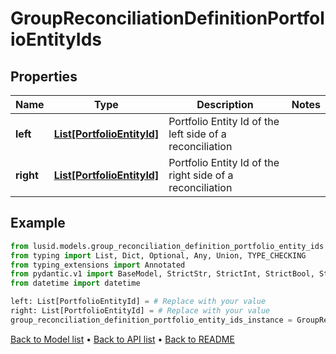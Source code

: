 # GroupReconciliationDefinitionPortfolioEntityIds

## Properties
Name | Type | Description | Notes
------------ | ------------- | ------------- | -------------
**left** | [**List[PortfolioEntityId]**](PortfolioEntityId.md) | Portfolio Entity Id of the left side of a reconciliation | 
**right** | [**List[PortfolioEntityId]**](PortfolioEntityId.md) | Portfolio Entity Id of the right side of a reconciliation | 
## Example

```python
from lusid.models.group_reconciliation_definition_portfolio_entity_ids import GroupReconciliationDefinitionPortfolioEntityIds
from typing import List, Dict, Optional, Any, Union, TYPE_CHECKING
from typing_extensions import Annotated
from pydantic.v1 import BaseModel, StrictStr, StrictInt, StrictBool, StrictFloat, StrictBytes, Field, validator, ValidationError, conlist, constr
from datetime import datetime

left: List[PortfolioEntityId] = # Replace with your value
right: List[PortfolioEntityId] = # Replace with your value
group_reconciliation_definition_portfolio_entity_ids_instance = GroupReconciliationDefinitionPortfolioEntityIds(left=left, right=right)

```

[Back to Model list](../README.md#documentation-for-models) &#8226; [Back to API list](../README.md#documentation-for-api-endpoints) &#8226; [Back to README](../README.md)

